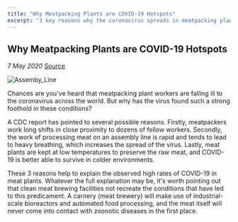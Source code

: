 ```yaml
---
title: "Why Meatpacking Plants are COVID-19 Hotspots"
excerpt: "3 key reasons why the coronavirus spreads in meatpacking plants, and why it wouldn't spread in clean meat breweries."
---
```


## **Why Meatpacking Plants are COVID-19 Hotspots**

*7 May 2020* [Source](https://www.wired.com/story/why-meatpacking-plants-have-become-covid-19-hot-spots/)

![Assemby_Line](https://cleanmeat.news/pics/20_5_1.jpg)

Chances are you've heard that meatpacking plant workers are falling ill to the coronavirus across the world. But why has the virus found such a strong foothold in these conditions?

A CDC report has pointed to several possible reasons. Firstly, meatpackers work long shifts in close proximity to dozens of fellow workers. Secondly, the work of processing meat on an assembly line is rapid and tends to lead to heavy breathing, which increases the spread of the virus. Lastly, meat plants are kept at low temperatures to preserve the raw meat, and COVID-19 is better able to survive in colder environments.

These 3 reasons help to explain the observed high rates of COVID-19 in meat plants. Whatever the full explanation may be, it's worth pointing out that clean meat brewing facilities not recreate the conditions that have led to this predicament. A carnery (meat brewery) will make use of industrial-scale bioreactors and automated food processing, and the meat itself will never come into contact with zoonotic diseases in the first place.